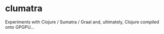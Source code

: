 clumatra
========

Experiments with Clojure / Sumatra / Graal and, ultimately, Clojure compiled onto GPGPU...
